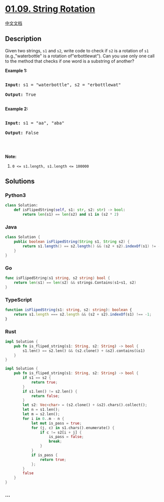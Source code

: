 # [01.09. String Rotation](https://leetcode-cn.com/problems/string-rotation-lcci)

[中文文档](/lcci/01.09.String%20Rotation/README.md)

## Description

<p>Given two strings, <code>s1</code>&nbsp;and <code>s2</code>, write code to check if <code>s2</code> is a rotation of <code>s1</code> (e.g.,&quot;waterbottle&quot; is a rotation of&quot;erbottlewat&quot;).&nbsp;Can you use&nbsp;only one call to the method that&nbsp;checks if one word is a substring of another?</p>

<p><strong>Example 1:</strong></p>

<pre>

<strong>Input: </strong>s1 = &quot;waterbottle&quot;, s2 = &quot;erbottlewat&quot;

<strong>Output: </strong>True

</pre>

<p><strong>Example 2:</strong></p>

<pre>

<strong>Input: </strong>s1 = &quot;aa&quot;, &quot;aba&quot;

<strong>Output: </strong>False

</pre>

<p>&nbsp;</p>

<p><strong>Note:</strong></p>

<ol>
	<li><code><font face="monospace">0 &lt;= s1.length, s1.length &lt;=&nbsp;</font>100000</code></li>
</ol>

## Solutions

<!-- tabs:start -->

### **Python3**

```python
class Solution:
    def isFlipedString(self, s1: str, s2: str) -> bool:
        return len(s1) == len(s2) and s1 in (s2 * 2)
```

### **Java**

```java
class Solution {
    public boolean isFlipedString(String s1, String s2) {
        return s1.length() == s2.length() && (s2 + s2).indexOf(s1) != -1;
    }
}
```

### **Go**

```go
func isFlipedString(s1 string, s2 string) bool {
	return len(s1) == len(s2) && strings.Contains(s1+s1, s2)
}
```

### **TypeScript**

```ts
function isFlipedString(s1: string, s2: string): boolean {
    return s1.length === s2.length && (s2 + s2).indexOf(s1) !== -1;
}
```

### **Rust**

```rust
impl Solution {
    pub fn is_fliped_string(s1: String, s2: String) -> bool {
        s1.len() == s2.len() && (s2.clone() + &s2).contains(&s1)
    }
}
```

```rust
impl Solution {
    pub fn is_fliped_string(s1: String, s2: String) -> bool {
        if s1 == s2 {
            return true;
        }
        if s1.len() != s2.len() {
            return false;
        }
        let s2: Vec<char> = (s2.clone() + &s2).chars().collect();
        let n = s1.len();
        let m = s2.len();
        for i in 0..m - n {
            let mut is_pass = true;
            for (j, c) in s1.chars().enumerate() {
                if c != s2[i + j] {
                    is_pass = false;
                    break;
                }
            }
            if is_pass {
                return true;
            };
        }
        false
    }
}
```

### **...**

```

```

<!-- tabs:end -->
